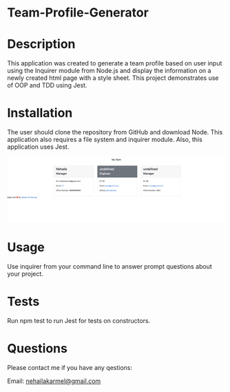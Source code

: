 # Team-Profile-Generator

# Description

This application was created to generate a team profile based on user input using the Inquirer module from Node.js and display the information on a newly created html page with a style sheet. This project demonstrates use of OOP and TDD using Jest.

# Installation

The user should clone the repository from GitHub and download Node. This application also requires a file system and inquirer module. Also, this application uses Jest.

<img src="dist/demo.jpg" alt="Mock-up of the project" />

# Usage

Use inquirer from your command line to answer prompt questions about your project.

# Tests

Run npm test to run Jest for tests on constructors.

# Questions

Please contact me if you have any qestions:

Email: nehailakarmel@gmail.com